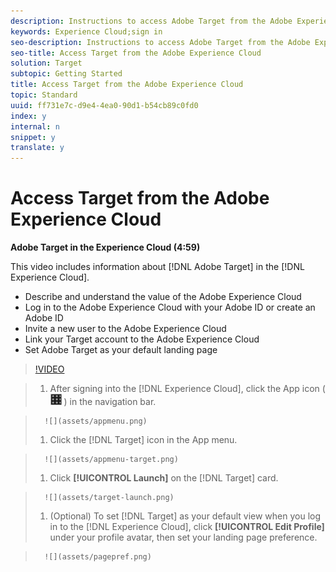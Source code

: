 ```yaml
---
description: Instructions to access Adobe Target from the Adobe Experience Cloud.
keywords: Experience Cloud;sign in
seo-description: Instructions to access Adobe Target from the Adobe Experience Cloud.
seo-title: Access Target from the Adobe Experience Cloud
solution: Target
subtopic: Getting Started
title: Access Target from the Adobe Experience Cloud
topic: Standard
uuid: ff731e7c-d9e4-4ea0-90d1-b54cb89c0fd0
index: y
internal: n
snippet: y
translate: y
---
```


# Access Target from the Adobe Experience Cloud

**Adobe Target in the Experience Cloud (4:59)** 

This video includes information about [!DNL  Adobe Target] in the [!DNL  Experience Cloud]. 


* Describe and understand the value of the Adobe Experience Cloud
* Log in to the Adobe Experience Cloud with your Adobe ID or create an Adobe ID
* Invite a new user to the Adobe Experience Cloud
* Link your Target account to the Adobe Experience Cloud
* Set Adobe Target as your default landing page


>[!VIDEO](https://vimeo.com/7lwYrYC7vdM) 

>1. After signing into the [!DNL  Experience Cloud], click the App icon (  ![](assets/icon_mc_apps.png) ) in the navigation bar.

>       ![](assets/appmenu.png) 
>1. Click the [!DNL  Target] icon in the App menu.

>       ![](assets/appmenu-target.png) 
>1. Click **[!UICONTROL  Launch]** on the [!DNL  Target] card.

>       ![](assets/target-launch.png) 
>1. (Optional) To set [!DNL  Target] as your default view when you log in to the [!DNL  Experience Cloud], click **[!UICONTROL  Edit Profile]** under your profile avatar, then set your landing page preference.

>       ![](assets/pagepref.png) 
